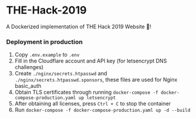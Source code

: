 # THE-Hack-2019
A Dockerized implementation of THE Hack 2019 Website 🚀!

### Deployment in production
1. Copy `.env.example` to `.env`
2. Fill in the Cloudflare account and API key (for letsencrypt DNS challenges)
3. Create `./nginx/secrets.htpasswd` and `./nginx/secrets.htpasswd.sponsors`, these files are used for Nginx basic_auth
4. Obtain TLS certificates through running `docker-compose -f docker-compose-production.yaml up letsencrypt`
5. After obtaining all licenses, press `Ctrl + C` to stop the container
6. Run `docker-compose -f docker-compose-production.yaml up -d --build`
